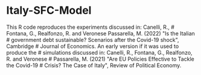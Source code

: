 # Italy-SFC-Model
This R code reproduces the experiments discussed in: Canelli, R., # Fontana, G., Realfonzo, R. and Veronese Passarella, M. (2022) "Is the Italian # government debt sustainable? Scenarios after the Covid-19 shock", Cambridge # Journal of Economics. An early version if it was used to produce the # simulations discussed in: Canelli, R., Fontana, G., Realfonzo, R. and Veronese # Passarella, M. (2021) "Are EU Policies Effective to Tackle the Covid-19 # Crisis? The Case of Italy", Review of Political Economy.
